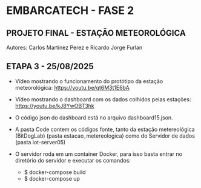 # EMBARCATECH - FASE 2

## PROJETO FINAL - ESTAÇÃO METEOROLÓGICA

Autores: Carlos Martinez Perez e Ricardo Jorge Furlan

## ETAPA 3 - 25/08/2025

- Vídeo mostrando o funcionamento do protótipo da estação meteorológica: https://youtu.be/qt6M3t1E6bA

- Vídeo mostrando o dashboard com os dados colhidos pelas estações: https://youtu.be/kJ8YwOBT3hk

- O código json do dashboard está no arquivo dashboard15.json.

- A pasta Code contem os códigos fonte, tanto da estação metereológica (BitDogLab) (pasta estacao_metereologica) como do Servidor de dados (pasta iot-server05)

- O servidor roda em um container Docker, para isso basta entrar no diretório do servidor e executar os comandos:
    - $ docker-compose build
    - $ docker-compose up
